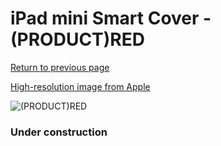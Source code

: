 # iPad mini Smart Cover - (PRODUCT)RED

[Return to previous page](/ipad_mini)

[High-resolution image from Apple](https://store.storeimages.cdn-apple.com/8756/as-images.apple.com/is/MGNL2?wid=4500&hei=4500&fmt=png)

<div style="width: 384px"><img src="/everysource/MGNL2.png" alt="(PRODUCT)RED"></div>

### Under construction
